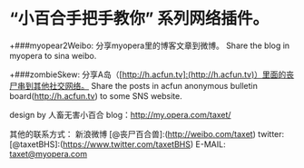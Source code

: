 “小百合手把手教你” 系列网络插件。
=================================

+###myopear2Weibo:
分享myopera里的博客文章到微博。
Share the blog in myopera to sina weibo.

+###zombieSkew:
分享A岛（[http://h.acfun.tv]:(http://h.acfun.tv)）里面的丧尸串到其他社交网络。
Share the posts in acfun anonymous bulletin board(http://h.acfun.tv) to some SNS website.

design by 人畜无害小百合
blog：http://my.opera.com/taxet/

其他的联系方式：
新浪微博 [@丧尸百合兽]:(http://weibo.com/taxet)
twitter: [@taxetBHS]:(https://www.twitter.com/taxetBHS)
E-MAIL: taxet@myopera.com